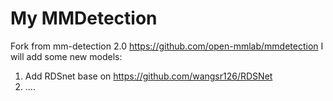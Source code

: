 # My MMDetection

Fork from mm-detection 2.0 https://github.com/open-mmlab/mmdetection
I will add some new models:

1. Add RDSnet base on https://github.com/wangsr126/RDSNet
2. ....
